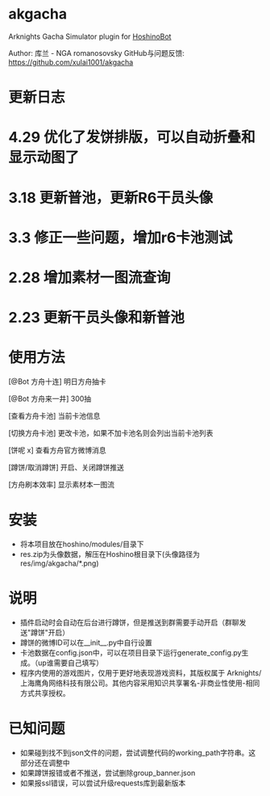 # akgacha
Arknights Gacha Simulator plugin for [HoshinoBot](https://github.com/Ice-Cirno/HoshinoBot)

Author: 库兰 - NGA romanosovsky
GitHub与问题反馈: https://github.com/xulai1001/akgacha

更新日志
======
# 4.29 优化了发饼排版，可以自动折叠和显示动图了
# 3.18 更新普池，更新R6干员头像
# 3.3 修正一些问题，增加r6卡池测试
# 2.28 增加素材一图流查询
# 2.23 更新干员头像和新普池

使用方法
======
[@Bot 方舟十连] 明日方舟抽卡

[@Bot 方舟来一井] 300抽

[查看方舟卡池] 当前卡池信息

[切换方舟卡池] 更改卡池，如果不加卡池名则会列出当前卡池列表

[饼呢 x] 查看方舟官方微博消息

[蹲饼/取消蹲饼] 开启、关闭蹲饼推送

[方舟刷本效率] 显示素材本一图流 

安装
======
- 将本项目放在hoshino/modules/目录下
- res.zip为头像数据，解压在Hoshino根目录下(头像路径为res/img/akgacha/*.png)

说明
======
- 插件启动时会自动在后台进行蹲饼，但是推送到群需要手动开启（群聊发送"蹲饼"开启）
- 蹲饼的微博ID可以在__init__.py中自行设置
- 卡池数据在config.json中，可以在项目目录下运行generate_config.py生成。（up谁需要自己填写）
- 程序内使用的游戏图片，仅用于更好地表现游戏资料，其版权属于 Arknights/上海鹰角网络科技有限公司。其他内容采用知识共享署名-非商业性使用-相同方式共享授权。

已知问题
======
- 如果碰到找不到json文件的问题，尝试调整代码的working_path字符串。这部分还在调整中
- 如果蹲饼报错或者不推送，尝试删除group_banner.json
- 如果报ssl错误，可以尝试升级requests库到最新版本
